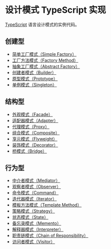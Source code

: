 # 设计模式 TypeScript 实现

[TypeScript](https://www.typescriptlang.org/) 语言设计模式的实例代码。

## 创建型

- [简单工厂模式（Simple Factory）]()
- [工厂方法模式（Factory Method）]()
- [抽象工厂模式（Abstract Factory）]()
- [创建者模式（Builder）]()
- [原型模式（Prototype）](./src/singleton/singleton.ts)
- [单例模式（Singleton）]()

## 结构型

- [外观模式（Facade）]()
- [适配器模式（Adapter）]()
- [代理模式（Proxy）]()
- [组合模式（Composite）]()
- [享元模式（Flyweight）]()
- [装饰模式（Decorator）]()
- [桥模式（Bridge）]()

## 行为型

- [中介者模式（Mediator）]()
- [观察者模式（Observer）]()
- [命令模式（Command）]()
- [迭代器模式（Iterator）]()
- [模板方法模式（Template Method）]()
- [策略模式（Strategy）]()
- [状态模式（State）]()
- [备忘录模式（Memento）]()
- [解释器模式（Interpreter）]()
- [职责链模式（Chain of Responsibility）]()
- [访问者模式（Visitor）]()
